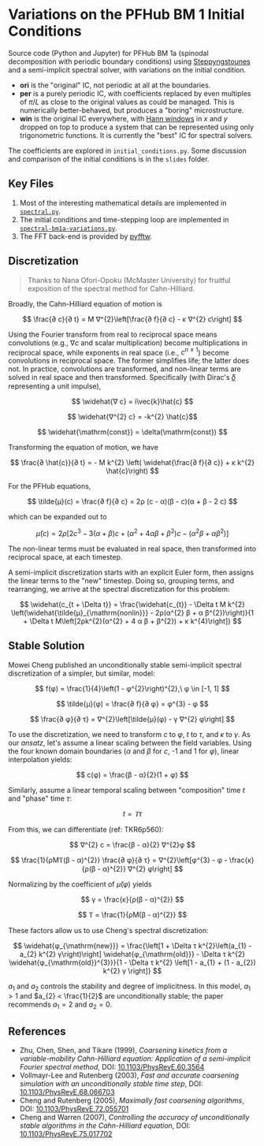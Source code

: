 # Variations on the PFHub BM 1 Initial Conditions

Source code (Python and Jupyter) for PFHub BM 1a (spinodal decomposition with
periodic boundary conditions) using [Steppyngstounes][steppyngstounes] and a
semi-implicit spectral solver, with variations on the initial condition.

* **ori** is the "original" IC, not periodic at all at the boundaries.
* **per** is a purely periodic IC, with coefficients replaced by even multiples
  of $\pi/L$ as close to the original values as could be managed. This is
  numerically better-behaved, but produces a "boring" microstructure.
* **win** is the original IC everywhere, with [Hann windows][hann] in $x$ and
  $y$ dropped on top to produce a system that can be represented using only
  trigonometric functions. It is currently the "best" IC for spectral solvers.

The coefficients are explored in `initial_conditions.py`.
Some discussion and comparison of the initial conditions is in the `slides`
folder.

## Key Files

1. Most of the interesting mathematical details are implemented in
   [`spectral.py`](./spectral.py).
2. The initial conditions and time-stepping loop are implemented in
   [`spectral-bm1a-variations.py`](./spectral-bm1a-variations.py).
3. The FFT back-end is provided by [pyfftw][pyfftw].

## Discretization

> Thanks to Nana Ofori-Opoku (McMaster University) for fruitful
> exposition of the spectral method for Cahn-Hilliard.

Broadly, the Cahn-Hilliard equation of motion is

$$
\frac{∂ c}{∂ t} = M ∇^{2}\left[\frac{∂ f}{∂ c} - κ ∇^{2} c\right]
$$

Using the Fourier transform from real to reciprocal space means convolutions
(e.g., $∇ c$ and scalar multiplication) become multiplications in
reciprocal space, while exponents in real space (i.e., $c^{n\neq 1}$) become
convolutions in reciprocal space. The former simplifies life; the latter does
not. In practice, convolutions are transformed, and non-linear terms are solved
in real space and then transformed. Specifically (with Dirac's [𝛿](https://en.wikipedia.org/wiki/Dirac_delta_function)
representing a unit impulse),

$$ \widehat{∇ c} = i\vec{k}\hat{c} $$

$$ \widehat{∇^{2} c} = -k^{2} \hat{c}$$

$$ \widehat{\mathrm{const}} = \delta(\mathrm{const}) $$

Transforming the equation of motion, we have

$$
\frac{∂ \hat{c}}{∂ t} = - M k^{2} \left( \widehat{\frac{∂ f}{∂ c}} + κ k^{2} \hat{c}\right)
$$

For the PFHub equations,

$$
\tilde{μ}(c) = \frac{∂ f}{∂ c} = 2ρ (c - α)(β - c)(α + β - 2 c)
$$

which can be expanded out to

$$
\tilde{μ}(c) = 2ρ\left[2 c^{3} - 3(α + β) c + (α^{2} + 4 α β + β^{2}) c - (α^{2} β + α β^{2})\right]
$$

The non-linear terms must be evaluated in real space, then transformed into
reciprocal space, at each timestep.

A semi-implicit discretization starts with an explicit Euler form,
then assigns the linear terms to the "new" timestep. Doing so, grouping terms,
and rearranging, we arrive at the spectral discretization for this problem:

$$
\widehat{c_{t + \Delta t}} = \frac{\widehat{c_{t}} - \Delta t M k^{2} \left(\widehat{\tilde{μ}_{\mathrm{nonlin}}} - 2ρ(α^{2} β + α β^{2})\right)}{1 + \Delta t M\left[2ρk^{2}(α^{2} + 4 α β + β^{2}) + κ k^{4}\right]}
$$

## Stable Solution

Mowei Cheng published an unconditionally stable semi-implicit spectral
discretization of a simpler, but similar, model:

$$ f(φ) = \frac{1}{4}\left(1 - φ^{2}\right)^{2},\ φ \in [-1, 1] $$

$$ \tilde{μ}(φ) = \frac{∂ f}{∂ φ} = φ^{3} - φ $$

$$ \frac{∂ φ}{∂ τ} = ∇^{2}\left[\tilde{μ}(φ) - γ ∇^{2} φ\right] $$

To use the discretization, we need to transform $c$ to $φ$, $t$ to $τ$,
and $κ$ to $γ$. As our _ansatz_, let's assume a linear scaling
between the field variables. Using the four known domain boundaries
($α$ and $β$ for $c$, -1 and 1 for $φ$), linear interpolation yields:

$$ c(φ) = \frac{β - α}{2}(1 + φ) $$

Similarly, assume a linear temporal scaling between "composition" time $t$ and
"phase" time $τ$:

$$ t = Ⲧ τ$$

From this, we can differentiate (ref: TKR6p560):

$$ ∇^{2} c = \frac{β - α}{2} ∇^{2}φ $$

$$ \frac{1}{ρMⲦ(β - α)^{2}} \frac{∂ φ}{∂ τ} = ∇^{2}\left[φ^{3} - φ - \frac{κ}{ρ(β - α)^{2}} ∇^{2} φ\right] $$

Normalizing by the coefficient of $\tilde{μ}(φ)$ yields

$$ γ = \frac{κ}{ρ(β - α)^{2}} $$

$$ Ⲧ = \frac{1}{ρM(β - α)^{2}} $$

These factors allow us to use Cheng's spectral discretization:

$$
\widehat{φ_{\mathrm{new}}} = \frac{\left[1 + \Delta τ k^{2}\left(a_{1} - a_{2} k^{2} γ\right)\right] \widehat{φ_{\mathrm{old}}} - \Delta τ k^{2} \widehat{φ_{\mathrm{old}}^{3}}}{1 - \Delta τ k^{2} \left[1 - a_{1} + (1 - a_{2}) k^{2} γ \right]}
$$

$a_{1}$ and $a_{2}$ controls the stability and degree of implicitness.
In this model, $a_{1} > 1$ and $a_{2} < \frac{1}{2}$ are unconditionally
stable; the paper recommends $a_{1} = 2$ and $a_{2} = 0$.

## References

* Zhu, Chen, Shen, and Tikare (1999),
  _Coarsening kinetics from a variable-mobility Cahn-Hilliard equation: Application of a semi-implicit Fourier spectral method_,
  DOI: [10.1103/PhysRevE.60.3564](https://doi.org/10.1103/PhysRevE.60.3564)
* Vollmayr-Lee and Rutenberg (2003),
  _Fast and accurate coarsening simulation with an unconditionally stable time step_,
  DOI: [10.1103/PhysRevE.68.066703](https://doi.org/10.1103/PhysRevE.68.066703)
* Cheng and Rutenberg (2005),
  _Maximally fast coarsening algorithms_,
  DOI: [10.1103/PhysRevE.72.055701](https://doi.org/10.1103/PhysRevE.72.055701)
* Cheng and Warren (2007),
  _Controlling the accuracy of unconditionally stable algorithms in the Cahn-Hilliard equation_,
  DOI: [10.1103/PhysRevE.75.017702](https://doi.org/10.1103/PhysRevE.75.017702)

<!-- links -->
[hann]: https://en.wikipedia.org/wiki/Window_function#Hann_and_Hamming_windows
[pyfftw]: https://hgomersall.github.io/pyFFTW/
[steppyngstounes]: https://pages.nist.gov/steppyngstounes/en/main/index.html
